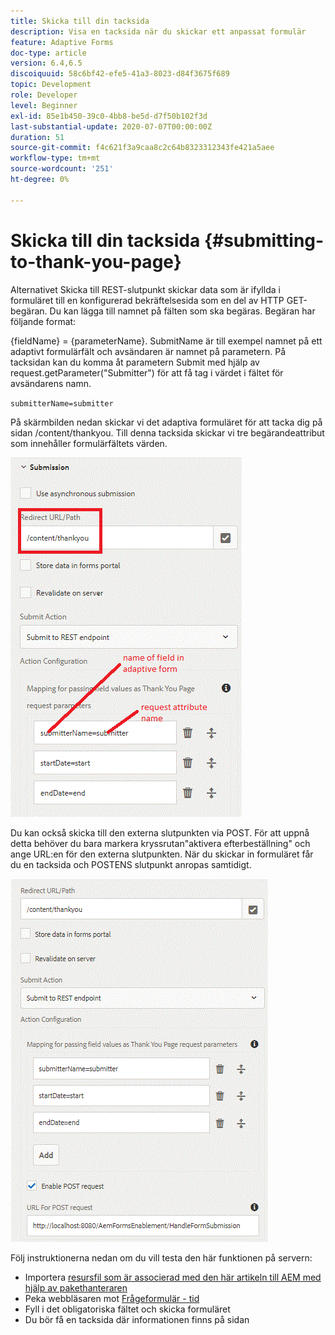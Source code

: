 ```yaml
---
title: Skicka till din tacksida
description: Visa en tacksida när du skickar ett anpassat formulär
feature: Adaptive Forms
doc-type: article
version: 6.4,6.5
discoiquuid: 58c6bf42-efe5-41a3-8023-d84f3675f689
topic: Development
role: Developer
level: Beginner
exl-id: 85e1b450-39c0-4bb8-be5d-d7f50b102f3d
last-substantial-update: 2020-07-07T00:00:00Z
duration: 51
source-git-commit: f4c621f3a9caa8c2c64b8323312343fe421a5aee
workflow-type: tm+mt
source-wordcount: '251'
ht-degree: 0%

---
```


# Skicka till din tacksida {#submitting-to-thank-you-page}

Alternativet Skicka till REST-slutpunkt skickar data som är ifyllda i formuläret till en konfigurerad bekräftelsesida som en del av HTTP GET-begäran. Du kan lägga till namnet på fälten som ska begäras. Begäran har följande format:

\{fieldName\} = \{parameterName\}. SubmitName är till exempel namnet på ett adaptivt formulärfält och avsändaren är namnet på parametern. På tacksidan kan du komma åt parametern Submit med hjälp av request.getParameter(&quot;Submitter&quot;) för att få tag i värdet i fältet för avsändarens namn.

`submitterName=submitter`

På skärmbilden nedan skickar vi det adaptiva formuläret för att tacka dig på sidan /content/thankyou. Till denna tacksida skickar vi tre begärandeattribut som innehåller formulärfältets värden.

![Tack](assets/thankyoupage.gif)

Du kan också skicka till den externa slutpunkten via POST. För att uppnå detta behöver du bara markera kryssrutan&quot;aktivera efterbeställning&quot; och ange URL:en för den externa slutpunkten. När du skickar in formuläret får du en tacksida och POSTENS slutpunkt anropas samtidigt.

![Hämtningskonfiguration](assets/capture.gif)

Följ instruktionerna nedan om du vill testa den här funktionen på servern:

* Importera [resursfil som är associerad med den här artikeln till AEM med hjälp av pakethanteraren](assets/submittingtorestendpoint.zip)
* Peka webbläsaren mot [Frågeformulär - tid](http://localhost:4502/content/dam/formsanddocuments/helpx/timeoffrequestform/jcr:content?wcmmode=disabled)
* Fyll i det obligatoriska fältet och skicka formuläret
* Du bör få en tacksida där informationen finns på sidan
